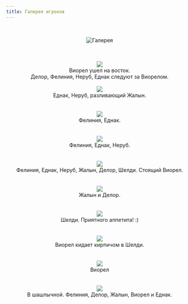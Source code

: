 ```yaml
---
title: Галерея игроков
---
```


&nbsp;

<p style='text-align: center'>
    <img src="/img/tit_gallery.jpg" alt='Галерея' />
</p>

<div align="center">

<br>
<br>
<a href="/img_gallery/tern3/02.jpg"><img border=0 src="/img_gallery/tern3/02_sm.jpg"></a>
<br>Виорел ушел на восток.
<br>Делор, Фелиния, Неруб, Еднак следуют за Виорелом.
<br><br>
<a href="/img_gallery/tern3/03.jpg"><img border=0 src="/img_gallery/tern3/03_sm.jpg"></a>
<br>Еднак, Неруб, разливающий Жалын.
<br>
<br><br>
<a href="/img_gallery/tern3/04.jpg"><img border=0 src="/img_gallery/tern3/04_sm.jpg"></a>
<br>Фелиния, Еднак.
<br>
<br><br>
<a href="/img_gallery/tern3/05.jpg"><img border=0 src="/img_gallery/tern3/05_sm.jpg"></a>
<br>Фелиния, Еднак, Неруб.
<br>
<br><br>
<a href="/img_gallery/tern3/06.jpg"><img border=0 src="/img_gallery/tern3/06_sm.jpg"></a>
<br>Фелиния, Еднак, Неруб, Жалын, Делор, Шелди. Стоящий Виорел.
<br><br>
<br>
<a href="/img_gallery/tern3/10.jpg"><img border=0 src="/img_gallery/tern3/10_sm.jpg"></a>
<br>Жалын и Делор.
<br><br>
<br>
<a href="/img_gallery/tern3/07.jpg"><img border=0 src="/img_gallery/tern3/07_sm.jpg"></a>
<br>Шелди. Приятного аппетита! :)
<br><br>
<br>
<a href="/img_gallery/tern3/08.jpg"><img border=0 src="/img_gallery/tern3/08_sm.jpg"></a>
<br>Виорел кидает кирпичом в Шелди.
<br><br>
<br>
<a href="/img_gallery/tern3/01.jpg"><img border=0 src="/img_gallery/tern3/01_sm.jpg"></a>
<br>Виорел
<br><br>
<br>
<a href="/img_gallery/tern3/09.jpg"><img border=0 src="/img_gallery/tern3/09_sm.jpg"></a>
<br>В шашлычной. Фелиния, Делор, Жалын, Виорел и Еднак.
<br><br>
<br>
</div>
